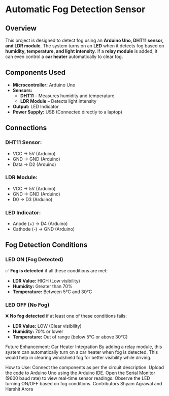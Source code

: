 # Automatic Fog Detection Sensor  

## Overview  
This project is designed to detect fog using an **Arduino Uno, DHT11 sensor, and LDR module**. The system turns on an **LED** when it detects fog based on **humidity, temperature, and light intensity**. If a **relay module** is added, it can even control a **car heater** automatically to clear fog.  

## Components Used  
- **Microcontroller:** Arduino Uno  
- **Sensors:**  
  - **DHT11** – Measures humidity and temperature  
  - **LDR Module** – Detects light intensity  
- **Output:** LED Indicator  
- **Power Supply:** USB (Connected directly to a laptop)  

## Connections  
### **DHT11 Sensor:**  
- VCC → 5V (Arduino)  
- GND → GND (Arduino)  
- Data → D2 (Arduino)  

### **LDR Module:**  
- VCC → 5V (Arduino)  
- GND → GND (Arduino)  
- D0 → D3 (Arduino)  

### **LED Indicator:**  
- Anode (+) → D4 (Arduino)  
- Cathode (-) → GND (Arduino)  

## Fog Detection Conditions  
### **LED ON (Fog Detected)**  
✅ **Fog is detected** if all these conditions are met:  
- **LDR Value:** HIGH (Low visibility)  
- **Humidity:** Greater than 70%  
- **Temperature:** Between 5°C and 30°C  

### **LED OFF (No Fog)**  
❌ **No fog detected** if at least one of these conditions fails:  
- **LDR Value:** LOW (Clear visibility)  
- **Humidity:** 70% or lower  
- **Temperature:** Out of range (below 5°C or above 30°C)  

Future Enhancement: Car Heater Integration
By adding a relay module, this system can automatically turn on a car heater when fog is detected.
This would help in clearing windshield fog for better visibility while driving.

How to Use:
Connect the components as per the circuit description.
Upload the code to Arduino Uno using the Arduino IDE.
Open the Serial Monitor (9600 baud rate) to view real-time sensor readings.
Observe the LED turning ON/OFF based on fog conditions.
Contributors
Shyam Agrawal and 
Harshit Arora
